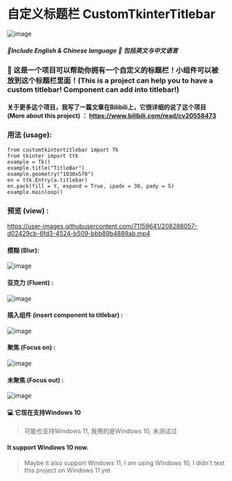 # 自定义标题栏 CustomTkinterTitlebar
![image](https://user-images.githubusercontent.com/71159641/208231899-c25fa950-57f7-4a90-8095-cceadbf6d371.png)
##### 📖Include English & Chinese language 📜 包括英文与中文语言
### 📃 这是一个项目可以帮助你拥有一个自定义的标题栏！小组件可以被放到这个标题栏里面！(This is a project can help you to have a custom titlebar! Component can add into titlebar!)
#### 关于更多这个项目，我写了一篇文章在Bilibili上，它很详细的说了这个项目 (More about this project) ： https://www.bilibili.com/read/cv20558473

### 用法 (usage):
```
from customtkintertitlebar import Tk
from tkinter import ttk
example = Tk()
example.title("TitleBar")
example.geometry("1030x570")
en = ttk.Entry(a.titlebar)
en.pack(fill = Y, expand = True, ipadx = 30, pady = 5)
example.mainloop()
```

### 预览 (view) : 
https://user-images.githubusercontent.com/71159641/208288057-d02429cb-6fd3-4524-b509-bbb89b4889ab.mp4
#### 模糊 (Blur):
![image](https://user-images.githubusercontent.com/71159641/209063710-fa11556b-ca04-41db-a6d4-29b6ed3ce329.png)
#### 亚克力 (Fluent) :
![image](https://user-images.githubusercontent.com/71159641/208341143-b9d01ff0-c530-414c-be5d-38be9f55949b.png)
#### 插入组件 (insert component to titlebar) :
![image](https://user-images.githubusercontent.com/71159641/208231899-c25fa950-57f7-4a90-8095-cceadbf6d371.png)
#### 聚焦 (Focus on) :
![image](https://user-images.githubusercontent.com/71159641/208881100-3ab06ae8-f51c-459d-8d2b-8a90a6218078.png)
#### 未聚焦 (Focus out) :
![image](https://user-images.githubusercontent.com/71159641/208881104-8606a9fc-1a1e-432b-980d-16e7c7581acc.png)

#### 💻 它现在支持Windows 10 
> 可能也支持Windows 11, 我用的是Windows 10, 未测试过
#### It support Windows 10 now. 
> Maybe it also support Windows 11, I am using Windows 10, I didn't test this project on Windows 11 yet

